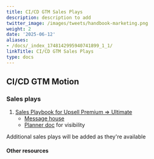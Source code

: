 ```yaml
---
title: CI/CD GTM Sales Plays
description: description to add
twitter_image: /images/tweets/handbook-marketing.png
weight: 2
date: '2025-06-12'
aliases:
- /docs/_index_1748142995940741899_1_1/
linkTitle: CI/CD GTM Sales Plays
type: docs
---
```


## CI/CD GTM Motion

### Sales plays

1. [Sales Playbook for Upsell Premium => Ultimate](/handbook/marketing/sales-plays-cicd/playbook-premium-to-ultimate)
   - [Message house](/handbook/marketing/sales-plays-cicd/message-house-premium-to-ultimate)
   - [Planner doc](/handbook/marketing/sales-plays-cicd/planner-premium-to-ultimate) for visibility

Additional sales plays will be added as they're available

#### Other resources
